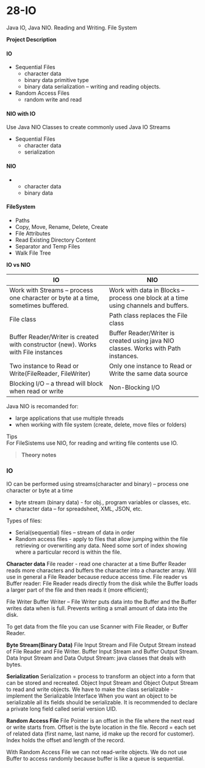 # 28-IO
Java IO, Java NIO. Reading and Writing. File System  

**Project Description**

#### IO
- Sequential Files
    -  character data  
    -  binary data primitive type  
    -  binary data serialization – writing and reading objects. 
-  Random Access Files  
    -  random write and read 

#### NIO with IO  
Use Java NIO Classes to create commonly used Java IO Streams
-  Sequential Files  
    -  character data
    -  serialization

#### NIO  
-   
    -  character data
    -  binary data

#### FileSystem
-	Paths
-	Copy, Move, Rename, Delete, Create
-	File Attributes
-	Read Existing Directory Content
-	Separator and Temp Files
-	Walk File Tree

**IO vs NIO**


| IO | NIO |
| ------ | ------ |
| Work with Streams – process one character or byte at a time, sometimes buffered. | Work with data in Blocks – process one block at a time using channels and buffers. |
| File class | Path class replaces the File class|
| Buffer Reader/Writer is created with constructor (new). Works with File instances |Buffer Reader/Writer is created using java NIO classes. Works with Path instances.|
| Two instance to Read or Write(FileReader, FileWriter) | Only one instance to Read or Write the same data source |
| Blocking I/O – a thread will block when read or write |Non-Blocking I/O |

Java NIO is recomanded for:
-  large applications that use multiple threads
-  when working with file system (create, delete, move files or folders)  

Tips  
For FileSistems use NIO, for reading and writing file contents use IO.  


>**Theory notes**

### IO
IO can be performed using streams(character and binary) – process one character or byte at a time  
-  byte stream (binary data)	-  for obj., program variables or classes, etc.  
-  character data 		–  for spreadsheet, XML, JSON, etc.

Types of files:  
-  Serial(sequential) files 	– stream of data in order   
-  Random access files	- apply to files that allow jumping within the file retrieving or overwriting any data. Need some sort of index showing where a particular record is within the file.  

**Character data**
File reader  - read one character at a time
Buffer Reader reads more characters and buffers the character into a character array. Will use in general a File Reader because reduce access time.
File reader vs Buffer reader: File Reader reads directly from the disk while the Buffer loads a larger part of the file and then reads it (more efficient);


File Writer
Buffer Writer – File Writer puts data into the Buffer and the Buffer writes data when is full. Prevents writing a small amount of data into the disk.

To get data from the file you can use Scanner with File Reader, or Buffer Reader.

**Byte Stream(Binary Data)**
	File Input Stream and File Output Stream instead of File Reader and File Writer.
	Buffer Input Stream and Buffer Output Stream.
	Data Input Stream and Data Output Stream: java classes that deals with bytes.
	
**Serialization**
Serialization = process to transform an object into a form that can be stored and recreated.
 	Object Input Stream and Object Output Stream to read and write objects.
	We have to make the class serializable  - implement the Serializable Interface
When you want an object to be serializable all its fields should be serializable.
	It is recommended to declare a private long field called serial version UID.
	
**Random Access File**
	File Pointer is an offset in the file where the next read or write starts from.
	Offset is the byte location in the file.
Record = each set of related data (first name, last name, id make up the record for customer).
Index holds the offset and length of the record.

With Random Access File we can not read-write objects.
We do not use Buffer to access randomly because buffer is like a queue is sequential.


